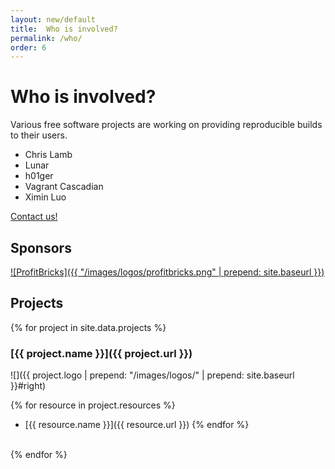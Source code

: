 ```yaml
---
layout: new/default
title:  Who is involved?
permalink: /who/
order: 6
---
```


# Who is involved?

Various free software projects are working on providing reproducible builds to
their users.

* Chris Lamb
* Lunar
* h01ger
* Vagrant Cascadian
* Ximin Luo

[Contact us!](mailto:contact@reproducible-builds.org)

## Sponsors

[![ProfitBricks]({{ "/images/logos/profitbricks.png" | prepend: site.baseurl }})](https://www.profitbricks.co.uk/)

## Projects

{% for project in site.data.projects %}
<a name="{{ project.name }}"></a>

### [{{ project.name }}]({{ project.url }})

![]({{ project.logo | prepend: "/images/logos/" | prepend: site.baseurl }}#right)

{% for resource in project.resources %}
* [{{ resource.name }}]({{ resource.url }})
{% endfor %}

<br>
{% endfor %}
